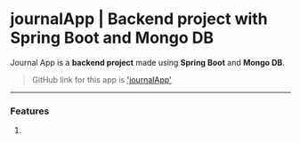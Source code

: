 # **journalApp | Backend project with Spring Boot and Mongo DB**

Journal App is a **backend project** made using **Spring Boot** and **Mongo DB**.
> GitHub link for this app is ['journalApp'](https://github.com/soumyadip-cy/journalApp)

---

### Features

1. 
